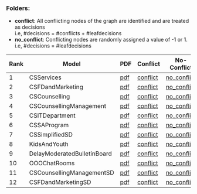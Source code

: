 ### Folders:

- **conflict**: All conflicting nodes of the graph are identified and are treated as decisions <br/>
  i.e, #decisions = #conflicts + #leafdecisions
- **no_conflict**: Conflicting nodes are randomly assigned a value of -1 or 1. <br/>
  i.e, #decisions = #leafdecisions


| Rank | Model | PDF |Conflict | No-Conflict |
|------|-------|-----|---------|-------------|
| 1|CSServices| [pdf](../../GMRepo/pdfs/CSServices.pdf)|[conflict](conflict/CSServices.md)|[no_conflict](conflict/CSServices.md)|
| 2|CSFDandMarketing| [pdf](../../GMRepo/pdfs/CSFDandMarketing.pdf)|[conflict](conflict/CSFDandMarketing.md)|[no_conflict](conflict/CSFDandMarketing.md)|
| 3|CSCounselling| [pdf](../../GMRepo/pdfs/CSCounselling.pdf)|[conflict](conflict/CSCounselling.md)|[no_conflict](conflict/CSCounselling.md)|
| 4|CSCounsellingManagement| [pdf](../../GMRepo/pdfs/CSCounsellingManagement.pdf)|[conflict](conflict/CSCounsellingManagement.md)|[no_conflict](conflict/CSCounsellingManagement.md)|
| 5|CSITDepartment| [pdf](../../GMRepo/pdfs/CSITDepartment.pdf)|[conflict](conflict/CSITDepartment.md)|[no_conflict](conflict/CSITDepartment.md)|
| 6|CSSAProgram| [pdf](../../GMRepo/pdfs/CSSAProgram.pdf)|[conflict](conflict/CSSAProgram.md)|[no_conflict](conflict/CSSAProgram.md)|
| 7|CSSimplifiedSD| [pdf](../../GMRepo/pdfs/CSSimplifiedSD.pdf)|[conflict](conflict/CSSimplified.md)|[no_conflict](conflict/CSSimplified.md)|
| 8|KidsAndYouth| [pdf](../../GMRepo/pdfs/KidsAndYouth.pdf)|[conflict](conflict/KidsAndYouth.md)|[no_conflict](conflict/KidsAndYouth.md)|
| 9|DelayModeratedBulletinBoard| [pdf](../../GMRepo/pdfs/DelayModeratedBulletinBoard.pdf)| [conflict](conflict/DelayModeratedBulletinBoard.md)|[no_conflict](conflict/DelayModeratedBulletinBoard.md)|
| 10|OOOChatRooms| [pdf](../../GMRepo/pdfs/OOOChatRooms.pdf)|[conflict](conflict/OOOChatRooms.md)|[no_conflict](conflict/OOOChatRooms.md)|
| 11|CSCounsellingManagementSD| [pdf](../../GMRepo/pdfs/CSCounsellingManagementSD.pdf)| [conflict](conflict/CSCounsellingManagementSD.md)|[no_conflict](conflict/CSCounsellingManagementSD.md)|
| 12|CSFDandMarketingSD| [pdf](../../GMRepo/pdfs/CSFDandMarketingSD.pdf)|[conflict](conflict/CSFDandMarketingSD.md)|[no_conflict](conflict/CSFDandMarketingSD.md)|


